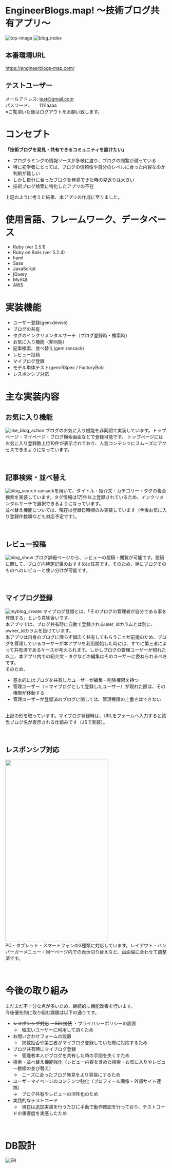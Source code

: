 # EngineerBlogs.map! 〜技術ブログ共有アプリ〜
![top-image](https://user-images.githubusercontent.com/62419040/82435702-a677d380-9acf-11ea-93b5-db6200aef2f3.jpg)
![blog_index](https://user-images.githubusercontent.com/62419040/83054306-30eea300-a08d-11ea-865d-9d06aad2ec50.jpg)

## 本番環境URL
https://engineerblogs-map.com/

## テストユーザー
メールアドレス: test@gmail.com<br>
パスワード:&nbsp; &nbsp; &nbsp; &nbsp; 1111aaaa<br>
※ご覧頂いた後はログアウトをお願い致します。

# コンセプト
**「技術ブログを発見・共有できるコミュニティを設けたい」**
- プログラミングの情報ソースが多岐に渡り、ブログの閲覧が減っている
- 特に初学者にとっては、ブログの信頼性や自分のレベルに合った内容なのか判断が難しい
- しかし自分に合ったブログを発見できた時の見返りは大きい
- 技術ブログ検索に特化したアプリの不在

上記のように考えた結果、本アプリの作成に至りました。

# 使用言語、フレームワーク、データベース
- Ruby (ver 2.5.1)
- Ruby on Rails (ver 5.2.4)
- haml
- Sass
- JavaScript
- jQuery
- MySQL
- AWS

# 実装機能
- ユーザー登録(gem:devise)
- ブログの共有
- タグのインクリメンタルサーチ（ブログ登録時・検索時）
- お気に入り機能（非同期）
- 記事検索、並べ替え(gem:ransack)
- レビュー投稿
- マイブログ登録
- モデル単体テスト(gem:RSpec / FactoryBot)
- レスポンシブ対応

# 主な実装内容

## お気に入り機能
![like_blog_action](https://user-images.githubusercontent.com/62419040/83034244-0132a180-a073-11ea-9870-773bc96e76ca.gif)
ブログのお気に入り機能を非同期で実装しています。トップページ・マイページ・ブログ検索画面などで登録可能です。
トップページにはお気に入り登録数上位10件が表示されており、人気コンテンツにスムーズにアクセスできるようになっています。
<p>&nbsp</p>

## 記事検索・並べ替え
![blog_search](https://user-images.githubusercontent.com/62419040/82435783-c4ddcf00-9acf-11ea-8b85-027dda6a8918.gif)
ransackを用いて、タイトル・紹介文・カテゴリー・タグの複合検索を実装しています。タグ情報は1万件以上登録されているため、インクリメンタルサーチで選択できるようになっています。  
並べ替え機能については、現在は登録日時順のみ実装しています（今後お気に入り登録件数順なども対応予定です）。
<p>&nbsp</p>

## レビュー投稿
![blog_show](https://user-images.githubusercontent.com/62419040/82435782-c4453880-9acf-11ea-8d54-072cf7366c28.jpg)
ブログ詳細ページから、レビューの投稿・閲覧が可能です。投稿に関して、ブログ内特定記事のおすすめは任意です。そのため、単にブログそのものへのレビューと使い分けが可能です。
<p>&nbsp</p>

## マイブログ登録
![myblog_create](https://user-images.githubusercontent.com/62419040/82435715-ac6db480-9acf-11ea-8561-ec944d62fc1a.gif)
マイブログ登録とは、「そのブログの管理者が自分である事を登録する」という意味合いです。
<br>
本アプリでは、ブログ共有時に自動で登録されるuser_idカラムとは別に、owner_idカラムを設けています。  
本アプリは自身のブログに限らず幅広く共有してもらうことが前提のため、ブログを管理しているユーザーが本アプリを利用開始した時には、すでに第三者によって共有済であるケースが考えられます。しかしブログの管理ユーザーが現れた以上、本アプリ内での紹介文・タグなどの編集はそのユーザーに委ねられるべきです。<br>
そのため、<br>
- 基本的にはブログを共有したユーザーが編集・削除権限を持つ
- 管理ユーザー（＝マイブログとして登録したユーザー）が現れた際は、その権限が移動する
- 管理ユーザーが登録済のブログに関しては、管理権限の上書きはできない
<br>
上記の形を取っています。マイブログ登録時は、URLをフォームへ入力すると該当ブログ名が表示される仕組みです（JSで実装）。
<p>&nbsp</p>

## レスポンシブ対応
<img src="https://user-images.githubusercontent.com/62419040/84199805-bdaf4d00-aae0-11ea-9d2c-6d4f7d572ed1.gif" width="320px" height="568px">
<br>
PC・タブレット・スマートフォンの3種類に対応しています。レイアウト・ハンバーガーメニュー・同一ページ内での表示切り替えなど、画面幅に合わせて調整済です。
<p>&nbsp</p>

# 今後の取り組み
まだまだ不十分な点が多いため、継続的に機能改善を行います。  
今後優先的に取り組む課題は以下の通りです。

- ~~レスポンシブ対応~~ ~~・SSL接続~~ ・プライバシーポリシーの設置  
  →　幅広いユーザーに利用して頂くため
- お問い合わせフォームの設置  
  →　掲載拒否や第三者がマイブログ登録していた際に対応するため
- ブログ共有時にマイブログ登録  
  →　管理者本人がブログを共有した時の手間を失くすため
- 検索・並べ替え機能強化（レビュー内容を含めた検索・お気に入りやレビュー数順の並び替え）  
  →　ニーズに合ったブログ発見をより容易にするため
- ユーザーマイページのコンテンツ強化（プロフィール画像・外部サイト連携）  
  →　ブログ共有やレビューの活性化のため
- 実践的なテストコード  
  →　現在は追加実装を行うたびに手動で動作確認を行っており、テストコードの重要度を実感したため
<p>&nbsp</p>

# DB設計
![ER](https://user-images.githubusercontent.com/62419040/82435780-c4453880-9acf-11ea-94b2-4cee199ece5f.jpeg)
